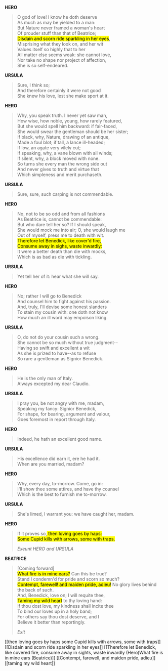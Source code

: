 **HERO**

> O god of love! I know he doth deserve  
> As much as may be yielded to a man:  
> But Nature never framed a woman's heart  
> Of prouder stuff than that of Beatrice;  
><mark class="yellow"> Disdain and scorn ride sparkling in her eyes</mark>,  
> Misprising what they look on, and her wit  
> Values itself so highly that to her  
> All matter else seems weak: she cannot love,  
> Nor take no shape nor project of affection,  
> She is so self-endeared.  

**URSULA**

> Sure, I think so;  
> And therefore certainly it were not good  
> She knew his love, lest she make sport at it.  

**HERO**

> Why, you speak truth. I never yet saw man,  
> How wise, how noble, young, how rarely featured,  
> But she would spell him backward: if fair-faced,  
> She would swear the gentleman should be her sister;  
> If black, why, Nature, drawing of an antique,  
> Made a foul blot; if tall, a lance ill-headed;  
> If low, an agate very vilely cut;  
> If speaking, why, a vane blown with all winds;  
> If silent, why, a block moved with none.  
> So turns she every man the wrong side out  
> And never gives to truth and virtue that  
> Which simpleness and merit purchaseth.  

**URSULA**

> Sure, sure, such carping is not commendable.  

**HERO**

> No, not to be so odd and from all fashions  
> As Beatrice is, cannot be commendable:  
> But who dare tell her so? If I should speak,  
> She would mock me into air; O, she would laugh me  
> Out of myself, press me to death with wit.  
> <mark class="yellow">Therefore let Benedick, like cover'd fire,</mark>  
><mark class="yellow"> Consume away in sighs, waste inwardly:</mark>  
> It were a better death than die with mocks,  
> Which is as bad as die with tickling.  

**URSULA**

> Yet tell her of it: hear what she will say.  

**HERO**

> No; rather I will go to Benedick  
> And counsel him to fight against his passion.  
> And, truly, I'll devise some honest slanders  
> To stain my cousin with: one doth not know  
> How much an ill word may empoison liking.  

**URSULA**

> O, do not do your cousin such a wrong.  
> She cannot be so much without true judgment--  
> Having so swift and excellent a wit  
> As she is prized to have--as to refuse  
> So rare a gentleman as Signior Benedick.  

**HERO**

> He is the only man of Italy.  
> Always excepted my dear Claudio.  

**URSULA**

> I pray you, be not angry with me, madam,  
> Speaking my fancy: Signior Benedick,  
> For shape, for bearing, argument and valour,  
> Goes foremost in report through Italy.  

**HERO**

> Indeed, he hath an excellent good name.  

**URSULA**

> His excellence did earn it, ere he had it.  
> When are you married, madam?  

**HERO**

> Why, every day, to-morrow. Come, go in:  
> I'll show thee some attires, and have thy counsel  
> Which is the best to furnish me to-morrow.  

**URSULA**

> She's limed, I warrant you: we have caught her, madam.  

**HERO**

> If it proves so,<mark class="yellow"> then loving goes by haps:</mark>  
> <mark class="yellow">Some Cupid kills with arrows, some with traps.  </mark>
> 
> _Exeunt HERO and URSULA_

**BEATRICE**

> [Coming forward]  
><mark class="yellow">What fire is in mine ears?</mark> Can this be true?  
> Stand I condemn'd for pride and scorn so much?  
> <mark class="yellow">Contempt, farewell! and maiden pride, adieu!</mark>
> No glory lives behind the back of such.  
> And, Benedick, love on; I will requite thee,  
> <mark class="yellow">Taming my wild heart</mark> to thy loving hand:  
> If thou dost love, my kindness shall incite thee  
> To bind our loves up in a holy band;  
> For others say thou dost deserve, and I  
> Believe it better than reportingly.  
> 
> _Exit_


[[then loving goes by haps some Cupid kills with arrows, some with traps]]
[[Disdain and scorn ride sparkling in her eyes]]
[[Therefore let Benedick, like covered fire, consume away in sights, waste inwardly (Hero)What fire is in mine ears (Beatrice)]]
[[Contempt, farewell, and maiden pride, adieu]]
[[taming my wild heart]]